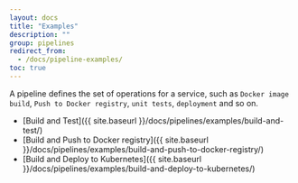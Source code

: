 ```yaml
---
layout: docs
title: "Examples"
description: ""
group: pipelines
redirect_from:
  - /docs/pipeline-examples/
toc: true
---
```

A pipeline defines the set of operations for a service, such as `Docker image build`, `Push to Docker registry`, `unit tests`, `deployment` and so on.
- [Build and Test]({{ site.baseurl }}/docs/pipelines/examples/build-and-test/) 
- [Build and Push to Docker registry]({{ site.baseurl }}/docs/pipelines/examples/build-and-push-to-docker-registry/) 
- [Build and Deploy to Kubernetes]({{ site.baseurl }}/docs/pipelines/examples/build-and-deploy-to-kubernetes/)

